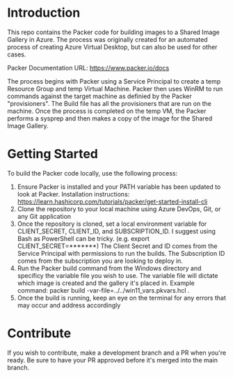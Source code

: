 # Introduction 
This repo contains the Packer code for building images to a Shared Image Gallery in Azure. The process was originally created for an automated process of creating Azure Virtual Desktop, but can also be used for other cases. 

Packer Documentation URL: https://www.packer.io/docs

The process begins with Packer using a Service Principal to create a temp Resource Group and temp Virtual Machine. Packer then uses WinRM to run commands against the target machine as definied by the Packer "provisioners". The Build file has all the provisioners that are run on the machine. Once the process is completed on the temp VM, the Packer performs a sysprep and then makes a copy of the image for the Shared Image Gallery. 


# Getting Started
To build the Packer code locally, use the following process:
1.  Ensure Packer is installed and your PATH variable has been updated to look at Packer. Installation instructions: https://learn.hashicorp.com/tutorials/packer/get-started-install-cli
2.	Clone the repository to your local machine using Azure DevOps, Git, or any Git application
3.	Once the repository is cloned, set a local environment variable for CLIENT_SECRET, CLIENT_ID, and SUBSCRIPTION_ID. I suggest using Bash as PowerShell can be tricky. (e.g. export CLIENT_SECRET=*******) The Client Secret and ID comes from the Service Principal with permissions to run the builds. The Subscription ID comes from the subscription you are looking to deploy in.  
4.	Run the Packer build command from the Windows directory and specificy the variable file you wish to use. The variable file will dictate which image is created and the gallery it's placed in. Example command: packer build -var-file=../../win11_vars.pkvars.hcl .
5.	Once the build is running, keep an eye on the terminal for any errors that may occur and address accordingly

# Contribute
If you wish to contribute, make a development branch and a PR when you're ready. Be sure to have your PR approved before it's merged into the main branch. 

